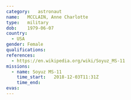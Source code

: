 ```yaml
---
category:	astronaut
name:	MCCLAIN, Anne Charlotte
type:	military
dob:	1979-06-07
country:
  - USA
gender:	Female
qualifications:
references:
  - https://en.wikipedia.org/wiki/Soyuz_MS-11
missions:
  - name: Soyuz MS-11
    time_start:   2018-12-03T11:31Z
    time_end:     
evas:
---
```


